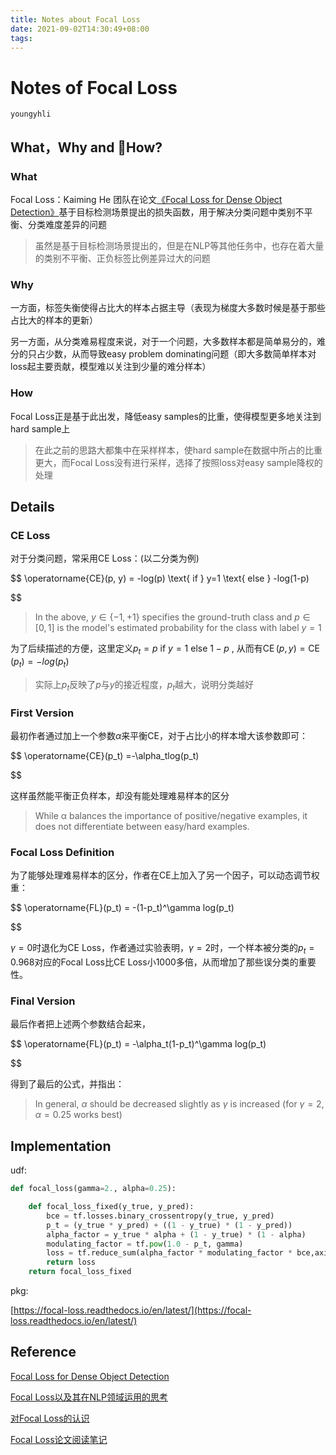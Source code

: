 ```yaml
---
title: Notes about Focal Loss
date: 2021-09-02T14:30:49+08:00
tags:
---
```

# Notes of Focal Loss

`youngyhli`

## What，Why and How?

### What

Focal Loss：Kaiming He 团队在论文[《Focal Loss for Dense Object Detection》](https://arxiv.org/abs/1708.02002)基于目标检测场景提出的损失函数，用于解决分类问题中类别不平衡、分类难度差异的问题

> 虽然是基于目标检测场景提出的，但是在NLP等其他任务中，也存在着大量的类别不平衡、正负标签比例差异过大的问题


### Why

一方面，标签失衡使得占比大的样本占据主导（表现为梯度大多数时候是基于那些占比大的样本的更新）

另一方面，从分类难易程度来说，对于一个问题，大多数样本都是简单易分的，难分的只占少数，从而导致easy problem dominating问题（即大多数简单样本对loss起主要贡献，模型难以关注到少量的难分样本）


### How

Focal Loss正是基于此出发，降低easy samples的比重，使得模型更多地关注到hard sample上

> 在此之前的思路大都集中在采样样本，使hard sample在数据中所占的比重更大，而Focal Loss没有进行采样，选择了按照loss对easy sample降权的处理



## Details

### CE Loss

对于分类问题，常采用CE Loss：(以二分类为例)

$$
\operatorname{CE}(p, y) = -log(p) \text{ if } y=1 \text{ else } -log(1-p)

$$

> In the above, $y \in \{-1, +1\}$ specifies the ground-truth class and $p \in [0, 1]$ is the model's estimated probability for the class with label $y=1$

为了后续描述的方便，这里定义$p_t = p \text{ if } y=1 \text{ else } 1-p$ , 从而有$\operatorname{CE}(p, y) = \operatorname{CE}(p_t) = -log(p_t)$

> 实际上$p_t$反映了$p$与$y$的接近程度，$p_t$越大，说明分类越好

### First Version

最初作者通过加上一个参数$\alpha$来平衡CE，对于占比小的样本增大该参数即可：

$$
\operatorname{CE}(p_t) =-\alpha_tlog(p_t)

$$

这样虽然能平衡正负样本，却没有能处理难易样本的区分

> While α balances the importance of positive/negative examples, it does not differentiate between easy/hard examples.



### Focal Loss Definition

为了能够处理难易样本的区分，作者在CE上加入了另一个因子，可以动态调节权重：

$$
\operatorname{FL}(p_t) = -(1-p_t)^\gamma log(p_t)

$$

$\gamma=0$时退化为CE Loss，作者通过实验表明，$\gamma=2$时，一个样本被分类的$p_t=0.968$对应的Focal Loss比CE Loss小1000多倍，从而增加了那些误分类的重要性。



### Final Version

最后作者把上述两个参数结合起来，

$$
\operatorname{FL}(p_t) = -\alpha_t(1-p_t)^\gamma log(p_t)

$$

得到了最后的公式，并指出：

> In general, $\alpha$ should be decreased slightly as $\gamma$ is increased (for $\gamma=2, \alpha=0.25$ works best)


## Implementation

udf:

```python
def focal_loss(gamma=2., alpha=0.25):

    def focal_loss_fixed(y_true, y_pred):
        bce = tf.losses.binary_crossentropy(y_true, y_pred)
        p_t = (y_true * y_pred) + ((1 - y_true) * (1 - y_pred))
        alpha_factor = y_true * alpha + (1 - y_true) * (1 - alpha)
        modulating_factor = tf.pow(1.0 - p_t, gamma)
        loss = tf.reduce_sum(alpha_factor * modulating_factor * bce,axis = -1 )
        return loss
    return focal_loss_fixed
```

pkg:

[https://focal-loss.readthedocs.io/en/latest/](https://focal-loss.readthedocs.io/en/latest/)


## Reference

[Focal Loss for Dense Object Detection](https://arxiv.org/abs/1708.02002)

[Focal Loss以及其在NLP领域运用的思考](https://ldzhangyx.github.io/2018/11/16/focal-loss/)

[对Focal Loss的认识](http://skyhigh233.com/blog/2018/04/04/focalloss/)

[Focal Loss论文阅读笔记](https://blog.csdn.net/qq_34564947/article/details/77200104)
